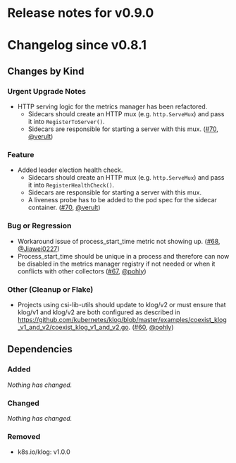 # Release notes for v0.9.0

# Changelog since v0.8.1

## Changes by Kind

### Urgent Upgrade Notes

- HTTP serving logic for the metrics manager has been refactored.
  - Sidecars should create an HTTP mux (e.g. `http.ServeMux`) and pass it into `RegisterToServer()`.
  - Sidecars are responsible for starting a server with this mux. ([#70](https://github.com/kubernetes-csi/csi-lib-utils/pull/70), [@verult](https://github.com/verult))

### Feature

- Added leader election health check.
    - Sidecars should create an HTTP mux (e.g. `http.ServeMux`) and pass it into `RegisterHealthCheck()`.
    - Sidecars are responsible for starting a server with this mux.
    - A liveness probe has to be added to the pod spec for the sidecar container. ([#70](https://github.com/kubernetes-csi/csi-lib-utils/pull/70), [@verult](https://github.com/verult))

### Bug or Regression

- Workaround issue of process_start_time metric not showing up. ([#68](https://github.com/kubernetes-csi/csi-lib-utils/pull/68), [@Jiawei0227](https://github.com/Jiawei0227))
- Process_start_time should be unique in a process and therefore can now be disabled in the metrics manager registry if not needed or when it conflicts with other collectors ([#67](https://github.com/kubernetes-csi/csi-lib-utils/pull/67), [@pohly](https://github.com/pohly))

### Other (Cleanup or Flake)

- Projects using csi-lib-utils should update to klog/v2 or must ensure that klog/v1 and klog/v2 are both configured as described in https://github.com/kubernetes/klog/blob/master/examples/coexist_klog_v1_and_v2/coexist_klog_v1_and_v2.go. ([#60](https://github.com/kubernetes-csi/csi-lib-utils/pull/60), [@pohly](https://github.com/pohly))

## Dependencies

### Added
_Nothing has changed._

### Changed
_Nothing has changed._

### Removed
- k8s.io/klog: v1.0.0

